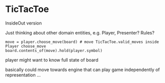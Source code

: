 TicTacToe
=========

InsideOut version

Just thinking about other domain entities, e.g. Player, Presenter? Rules?


```
move = player.choose_move(board) # move TicTacToe.valid_moves inside Player choose_move
board.contents_of(move).hold(player.symbol)
```

player might want to know full state of board

basically could move towards engine that can play game independently of representation ...

